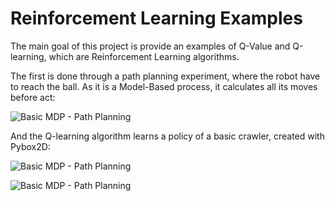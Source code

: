 # Reinforcement Learning Examples

The main goal of this project is provide an examples of Q-Value and Q-learning, which are Reinforcement Learning algorithms. 

The first is done through a path planning experiment, where the robot have to reach the ball. As it is a Model-Based process, it calculates all its moves before act:

![Basic MDP - Path Planning](https://cloud.githubusercontent.com/assets/12956069/15630585/6561a0fa-2518-11e6-9b4e-58442606ea9c.jpg)

And the Q-learning algorithm learns a policy of a basic crawler, created with Pybox2D:

![Basic MDP - Path Planning](https://github.com/lucasbsimao/RL-Basics/blob/master/Q-Learning/RL-1.png)

![Basic MDP - Path Planning](https://github.com/lucasbsimao/RL-Basics/blob/master/Q-Learning/RL-2.png)


